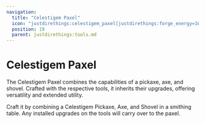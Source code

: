 ```yaml
---
navigation:
  title: "Celestigem Paxel"
  icon: "justdirethings:celestigem_paxel[justdirethings:forge_energy=10000]"
  position: 19
  parent: justdirethings:tools.md
---
```


# Celestigem Paxel

The Celestigem Paxel combines the capabilities of a pickaxe, axe, and shovel. Crafted with the respective tools, it inherits their upgrades, offering versatility and extended utility.

Craft it by combining a Celestigem Pickaxe, Axe, and Shovel in a smithing table. Any installed upgrades on the tools will carry over to the paxel.

